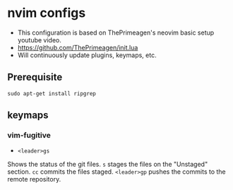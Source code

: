 # nvim configs

* This configuration is based on ThePrimeagen's neovim basic setup youtube video.
* https://github.com/ThePrimeagen/init.lua
* Will continuously update plugins, keymaps, etc.

## Prerequisite

```
sudo apt-get install ripgrep
```

## keymaps

### vim-fugitive

* `<leader>gs` 

Shows the status of the git files. `s` stages the files on the "Unstaged" section.
`cc` commits the files staged. `<leader>gp` pushes the commits to the remote 
repository.


